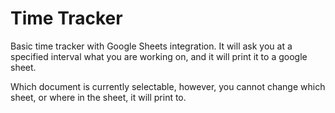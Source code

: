 # Time Tracker
Basic time tracker with Google Sheets integration. It will ask you at a specified interval what you are working on, and it will print it to a google sheet.

Which document is currently selectable, however, you cannot change which sheet, or where in the sheet, it will print to.